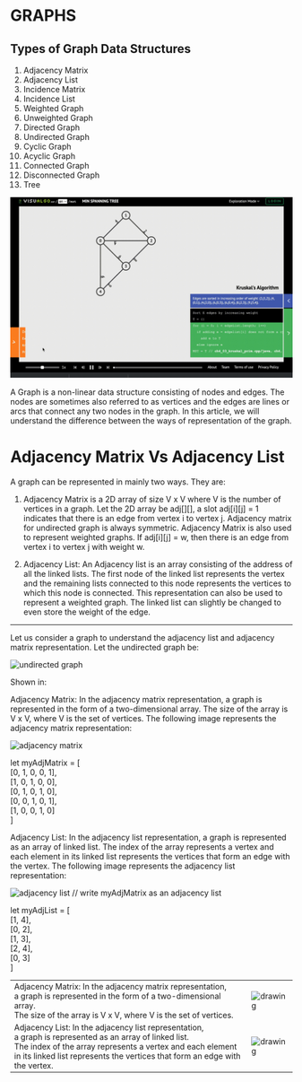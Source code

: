 # GRAPHS

## Types of Graph Data Structures

1. Adjacency Matrix
2. Adjacency List
3. Incidence Matrix
4. Incidence List
5. Weighted Graph
6. Unweighted Graph
7. Directed Graph
8. Undirected Graph
9. Cyclic Graph
10. Acyclic Graph
11. Connected Graph
12. Disconnected Graph
13. Tree

![graphs](../../files/graphtypes.gif)



A Graph is a non-linear data structure consisting of nodes and edges. The nodes are sometimes also referred to as vertices and the edges are lines or arcs that connect any two nodes in the graph. In this article, we will understand the difference between the ways of representation of the graph. 

<h1>Adjacency Matrix Vs Adjacency List</h1>

A graph can be represented in mainly two ways. They are: 
 
1. Adjacency Matrix is a 2D array of size V x V where V is the number of vertices in a graph. 
    Let the 2D array be adj[][], a slot adj[i][j] = 1 indicates that there is an edge from vertex i to vertex j. Adjacency matrix for undirected graph is always symmetric. Adjacency Matrix is also used to represent weighted graphs. If adj[i][j] = w, then there is an edge from vertex i to vertex j with weight w.

2. Adjacency List: An Adjacency list is an array consisting of the address of all the linked lists. 
    The first node of the linked list represents the vertex and the remaining lists connected to this node represents the vertices to which this node is connected. This representation can also be used to represent a weighted graph. The linked list can slightly be changed to even store the weight of the edge.


----------------------------------------------------------------------------------------------------------------------------------------------------------------------------------------------

Let us consider a graph to understand the adjacency list and adjacency matrix representation. Let the undirected graph be: 

![undirected graph](https://media.geeksforgeeks.org/wp-content/uploads/20200609203724/graph.png)

Shown in: 

Adjacency Matrix: In the adjacency matrix representation, a graph is represented in the form of a two-dimensional array. The size of the array is V x V, where V is the set of vertices. The following image represents the adjacency matrix representation: 
 

![adjacency matrix](https://media.geeksforgeeks.org/wp-content/uploads/20200609204115/matrix.png)

let myAdjMatrix = [ <br/>
    [0, 1, 0, 0, 1], <br/>
    [1, 0, 1, 0, 0], <br/>
    [0, 1, 0, 1, 0], <br/>
    [0, 0, 1, 0, 1], <br/>
    [1, 0, 0, 1, 0] <br/>
] <br/>


Adjacency List: In the adjacency list representation, a graph is represented as an array of linked list. The index of the array represents a vertex and each element in its linked list represents the  vertices that form an edge with the vertex. The following image represents the adjacency list representation:

![adjacency list](https://media.geeksforgeeks.org/wp-content/uploads/20200609204414/linklist.png)
// write myAdjMatrix as an adjacency list

let myAdjList = [ <br/>
    [1, 4], <br/>
    [0, 2], <br/>
    [1, 3], <br/>
    [2, 4], <br/>
    [0, 3] <br/>
] <br/>

<table>
<tr>
<td>Adjacency Matrix: In the adjacency matrix representation, <br/>
a graph is represented in the form of a two-dimensional array. <br/>
 The size of the array is V x V, where V is the set of vertices. </td>

<td> <img src="https://media.geeksforgeeks.org/wp-content/uploads/20200609204115/matrix.png" alt="drawing" width="400"/> </td>
</tr>
<tr>
<tr>
<td>Adjacency List: In the adjacency list representation, <br/> 
a graph is represented as an array of linked list.  <br/> 
The index of the array represents a vertex and each element <br/> 
in its linked list represents the  vertices that form an edge with the vertex. 
</td>
<td> <img src="https://media.geeksforgeeks.org/wp-content/uploads/20200609204414/linklist.png" alt="drawing" width="400"/> </td>
</tr>
</table>






